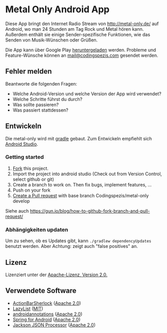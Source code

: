 # Metal Only Android App

Diese App bringt den Internet Radio Stream von http://metal-only.de/ auf
Android, wo man 24 Stunden am Tag Rock und Metal hören kann. Außerdem enthält 
sie einige Sender-spezifische Funktionen, wie das Senden von Musik-Wünschen 
oder Grüßen.

Die App kann über Google Play [heruntergeladen][11] werden. Probleme und 
Feature-Wünsche können an mail@codingspezis.com gesendet werden.

## Fehler melden

Beantworte die folgenden Fragen:

 * Welche Android-Version und welche Version der App wird verwendet?
 * Welche Schritte führst du durch?
 * Was sollte passieren?
 * Was passiert stattdessen?

## Entwickeln

Die metal-only wird mit [gradle](http://tools.android.com/tech-docs/new-build-system/user-guide) 
gebaut. Zum Entwickeln empfiehlt sich [Android Studio](https://developer.android.com/sdk/index.html).

### Getting started

 1. [Fork](https://help.github.com/articles/fork-a-repo/) this project.
 2. Import the project into android studio (Check out from Version Control, 
    select github or git)
 3. Create a branch to work on. Then fix bugs, implement features, ...
 4. Push on your fork
 5. [Create a Pull request](https://help.github.com/articles/creating-a-pull-request/) 
    with base branch Codingspezis/metal-only develop
 
Siehe auch https://gun.io/blog/how-to-github-fork-branch-and-pull-request/

### Abhängigkeiten updaten

Um zu sehen, ob es Updates gibt, kann ```./gradlew dependencyUpdates``` 
benutzt werden. Aber Achtung: zeigt auch "false positives" an. 

## Lizenz

Lizenziert unter der [Apache-Lizenz, Version 2.0.](https://github.com/Codingspezis/metal-only/blob/master/LICENSE.txt)

Verwendete Software
-------------------

* [ActionBarSherlock][3] ([Apache 2.0][6])
* [LazyList][4] ([MIT][7])
* [androidannotations][5] ([Apache 2.0][6])
* [Spring for Android][9] ([Apache 2.0][6])
* [Jackson JSON Processor][10] ([Apache 2.0][6])
 
[3]: https://github.com/JakeWharton/ActionBarSherlock/                "ActionBarSherlock"
[4]: https://www.github.com/thest1/LazyList/                          "LazyList"
[5]: https://github.com/excilys/androidannotations/                   "androidannotations"
[6]: http://www.apache.org/licenses/LICENSE-2.0.htlm                  "Apache 2.0"
[7]: http://opensource.org/licenses/MIT                               "MIT"
[8]: http://www.gnu.org/licenses/lgpl.html                            "LGPL"
[9]: http://projects.spring.io/spring-android/                        "Spring for Android"
[10]: http://wiki.fasterxml.com/JacksonHome                           "Jackson JSON Processor"
[11]: https://play.google.com/store/apps/details?id=com.codingspezis.android.metalonly.player "Metal Only App"
